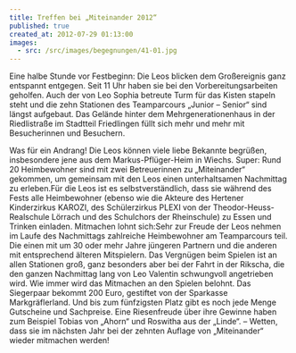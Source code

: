 ```yaml
---
title: Treffen bei „Miteinander 2012“
published: true
created_at: 2012-07-29 01:13:00
images:
  - src: /src/images/begegnungen/41-01.jpg
---
```


Eine halbe Stunde vor Festbeginn: Die Leos blicken dem Großereignis ganz entspannt entgegen. Seit 11 Uhr haben sie bei den Vorbereitungsarbeiten geholfen. Auch der von Leo Sophia betreute Turm für das Kisten stapeln steht und die zehn Stationen des Teamparcours „Junior – Senior“ sind längst aufgebaut. Das Gelände hinter dem Mehrgenerationenhaus in der Riedlistraße im Stadtteil Friedlingen füllt sich mehr und mehr mit Besucherinnen und Besuchern.

Was für ein Andrang! Die Leos können viele liebe Bekannte begrüßen, insbesondere jene aus dem Markus-Pflüger-Heim in Wiechs. Super: Rund 20 Heimbewohner sind mit zwei Betreuerinnen zu „Miteinander“ gekommen, um gemeinsam mit den Leos einen unterhaltsamen Nachmittag zu erleben.Für die Leos ist es selbstverständlich, dass sie während des Fests alle Heimbewohner (ebenso wie die Akteure des Hertener Kinderzirkus KAROZI, des Schülerzirkus PLEXI von der Theodor-Heuss-Realschule Lörrach und des Schulchors der Rheinschule) zu Essen und Trinken einladen. Mitmachen lohnt sich:Sehr zur Freude der Leos nehmen im Laufe des Nachmittags zahlreiche Heimbewohner am Teamparcours teil. Die einen mit um 30 oder mehr Jahre jüngeren Partnern und die anderen mit entsprechend älteren Mitspielern. Das Vergnügen beim Spielen ist an allen Stationen groß, ganz besonders aber bei der Fahrt in der Rikscha, die den ganzen Nachmittag lang von Leo Valentin schwungvoll angetrieben wird. Wie immer wird das Mitmachen an den Spielen belohnt. Das Siegerpaar bekommt 200 Euro, gestiftet von der Sparkasse Markgräflerland. Und bis zum fünfzigsten Platz gibt es noch jede Menge Gutscheine und Sachpreise. Eine Riesenfreude über ihre Gewinne haben zum Beispiel Tobias von „Ahorn“ und Roswitha aus der „Linde“. – Wetten, dass sie im nächsten Jahr bei der zehnten Auflage von „Miteinander“ wieder mitmachen werden!
